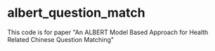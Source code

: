 # albert_question_match
This code is for paper "An ALBERT Model Based Approach for Health Related Chinese Question Matching"
